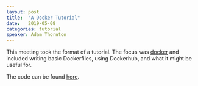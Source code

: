 ```yaml
---
layout: post
title:  "A Docker Tutorial"
date:   2019-05-08
categories: tutorial
speaker: Adam Thornton
---
```


This meeting took the format of a tutorial. The focus was [docker] and included writing basic Dockerfiles, using 
Dockerhub, and what it might be useful for.

The code can be found [here].

[docker]: https://www.docker.com/
[here]: https://github.com/ademus4/docker-python-ml
